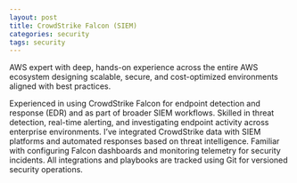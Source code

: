 ```yaml
---
layout: post
title: CrowdStrike Falcon (SIEM)
categories: security
tags: security
---
```


AWS expert with deep, hands-on experience across the entire AWS ecosystem designing scalable, secure, and cost-optimized environments aligned with best practices.

<!--more-->

Experienced in using CrowdStrike Falcon for endpoint detection and response (EDR) and as part of broader SIEM workflows. Skilled in threat detection, real-time alerting, and investigating endpoint activity across enterprise environments. I’ve integrated CrowdStrike data with SIEM platforms and automated responses based on threat intelligence. Familiar with configuring Falcon dashboards and monitoring telemetry for security incidents. All integrations and playbooks are tracked using Git for versioned security operations.
